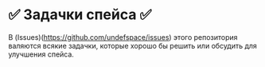 ✅ Задачки спейса ✅
====

В (Issues)(https://github.com/undefspace/issues) этого репозитория валяются всякие задачки, которые хорошо бы решить или обсудить для улучшения спейса.
